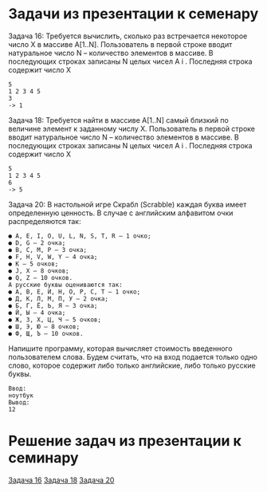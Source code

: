 # Задачи из презентации к семенару
Задача 16: Требуется вычислить, сколько раз встречается некоторое
число X в массиве A[1..N]. Пользователь в первой строке вводит
натуральное число N – количество элементов в массиве. В последующих
строках записаны N целых чисел A i
. Последняя строка содержит число X
```
5
1 2 3 4 5
3
-> 1
```
Задача 18: Требуется найти в массиве A[1..N] самый близкий по
величине элемент к заданному числу X. Пользователь в первой строке
вводит натуральное число N – количество элементов в массиве. В
последующих строках записаны N целых чисел A i
. Последняя строка
содержит число X
```
5
1 2 3 4 5
6
-> 5
```
Задача 20: В настольной игре Скрабл (Scrabble) каждая буква имеет определенную
ценность. В случае с английским алфавитом очки распределяются так:
```
● A, E, I, O, U, L, N, S, T, R – 1 очко;
● D, G – 2 очка;
● B, C, M, P – 3 очка;
● F, H, V, W, Y – 4 очка;
● K – 5 очков;
● J, X – 8 очков;
● Q, Z – 10 очков.
А русские буквы оцениваются так:
● А, В, Е, И, Н, О, Р, С, Т – 1 очко;
● Д, К, Л, М, П, У – 2 очка;
● Б, Г, Ё, Ь, Я – 3 очка;
● Й, Ы – 4 очка;
● Ж, З, Х, Ц, Ч – 5 очков;
● Ш, Э, Ю – 8 очков;
● Ф, Щ, Ъ – 10 очков.
```
Напишите программу, которая вычисляет стоимость введенного пользователем слова.
Будем считать, что на вход подается только одно слово, которое содержит либо только
английские, либо только русские буквы.
```
Ввод:
ноутбук
Вывод:
12
```
# Решение задач из презентации к семинару
[Задача 16](https://github.com/allseenn/python3/blob/main/03.Tasks/16.py)
[Задача 18](https://github.com/allseenn/python3/blob/main/03.Tasks/18.py)
[Задача 20](https://github.com/allseenn/python3/blob/main/03.Tasks/20.py)
